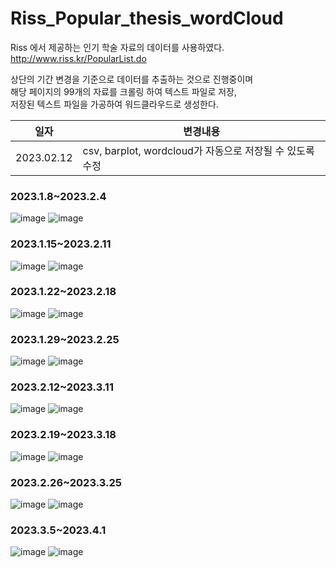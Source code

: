 # Riss_Popular_thesis_wordCloud

Riss 에서 제공하는 인기 학술 자료의 데이터를 사용하였다.  
http://www.riss.kr/PopularList.do  

상단의 기간 변경을 기준으로 데이터를 추출하는 것으로 진행중이며  
해당 페이지의 99개의 자료를 크롤링 하여 텍스트 파일로 저장,    
저장된 텍스트 파일을 가공하여 워드클라우드로 생성한다.  


|일자|변경내용|
|--|-----|
|2023.02.12|csv, barplot, wordcloud가 자동으로 저장될 수 있도록 수정|

### 2023.1.8~2023.2.4
![image](wordcloud/2023.1.8~2023.2.4.png)
![image](barplot/2023.1.8~2023.2.4.png)
### 2023.1.15~2023.2.11
![image](wordcloud/2023.1.15~2023.2.11.png)
![image](barplot/2023.1.15~2023.2.11.png)
### 2023.1.22~2023.2.18
![image](wordcloud/2023.1.22~2023.2.18.png)
![image](barplot/2023.1.22~2023.2.18.png)
### 2023.1.29~2023.2.25
![image](wordcloud/2023.1.29~2023.2.25.png)
![image](barplot/2023.1.29~2023.2.25.png)
### 2023.2.12~2023.3.11
![image](wordcloud/2023.2.12~2023.3.11.png)
![image](barplot/2023.2.12~2023.3.11.png)
### 2023.2.19~2023.3.18
![image](wordcloud/2023.2.19~2023.3.18.png)
![image](barplot/2023.2.19~2023.3.18.png)
### 2023.2.26~2023.3.25
![image](wordcloud/2023.2.26~2023.3.25.png)
![image](barplot/2023.2.26~2023.3.25.png)
### 2023.3.5~2023.4.1
![image](wordcloud/2023.3.5~2023.4.1.png)
![image](barplot/2023.3.5~2023.4.1.png)

